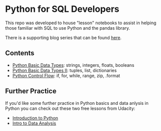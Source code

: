 # Python for SQL Developers
This repo was developed to house "lesson" notebooks to assist in helping those familiar with SQL to use Python and the pandas library.

There is a supporting blog series that can be found [here](https://rebeccaebarnes.github.io/2019/08/25/python-sql-start).

## Contents
- [Python Basic Data Types](https://github.com/rebeccaebarnes/python-for-sql/blob/master/python_for_sql_basics.ipynb): strings, integers, floats, booleans
- [Python Basic Data Types II](https://github.com/rebeccaebarnes/python-for-sql/blob/master/python_for_sql_basics.ipynb): tuples, list, dictionaries
- [Python Control Flow](https://github.com/rebeccaebarnes/python-for-sql/blob/master/python_for_sql_flow.ipynb): if, for, while, range, zip, .format

## Further Practice
If you'd like some further practice in Python basics and data anlysis in Python you can check out these two free lessons from Udacity:
- [Introduction to Python](https://www.udacity.com/course/introduction-to-python--ud1110)
- [Intro to Data Analysis](https://www.udacity.com/course/intro-to-data-analysis--ud170)
